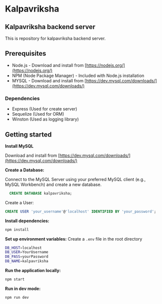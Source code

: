 
# Kalpavriksha

## Kalpavriksha backend server

This is repository for kalpavriksha backend server.

 ## Prerequisites

 - Node.js -  Download and install from [https://nodejs.org/](https://nodejs.org/)
 - NPM (Node Package Manager) - Included with Node.js installation
 - MYSQL - Download and install from [https://dev.mysql.com/downloads/](https://dev.mysql.com/downloads/)
 
 ### Dependencies
 - Express (Used for create server)
 - Sequelize (Used for ORM)
 - Winston (Used as logging library)

## Getting started

 **Install MySQL**

  Download and install from [https://dev.mysql.com/downloads/](https://dev.mysql.com/downloads/)

  **Create a Database:**

  Connect to the MySQL Server using your preferred MySQL client (e.g., MySQL Workbench) and create a new database.
```sql
  CREATE DATABASE kalpavriksha;
```
Create a User:

  ```sql
  CREATE USER 'your_username'@'localhost' IDENTIFIED BY 'your_password';
  ```
 **Install dependencies:**
  ```bash
  npm install
   ````

**Set up environment variables:**
Create a `.env` file in the root directory
```bash
DB_HOST=localhost
DB_USER=YourUsername
DB_PASS=yourPassword
DB_NAME=kalpavriksha
 ```

**Run the application locally:**
```bash
npm start
 ```
**Run in dev mode:**
```bash
npm run dev
```

